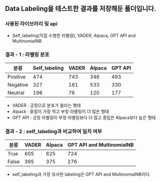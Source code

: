 ## Data Labeling을 테스트한 결과를 저장해둔 폴더입니다.

### 사용된 라이브러리 및 api
- Self_labeling(직접 수행한 라벨링), VADER, Alpaca, GPT API and MultinomialNB 

### 결과 - 1 : 라벨링 분포

|분류|Self_labeling|VADER|Alpaca|GPT API|
|-|-|-|-|-|
|Positive|474|743|346|493|
|Negative|327|181|533|330|
|Neutral|198|76|120|177|

- VADER : 긍정으로 분포가 쏠리는 형태
- Alpack : 중립이 가장 적고 부정 라벨링이 더 많은 형태
- GPT API : 긍정 라벨링이 부정 라벨링보다 더 많고 중립은 Alpaca보다 높은 형태

### 결과 - 2 : self_labeling과 비교하여 일치 여부

|분류|VADER|Alpaca|GPT API and MultinomialNB|
|-|-|-|-|
|True|605|625|724|
|False|395|375|276|

- self_labeling과 가장 유사한 labeling은 GPT API and MultinomialNB이다.
